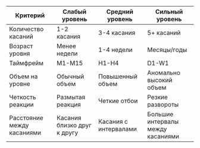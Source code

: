 
| Критерий                   | Слабый уровень              | Средний уровень       | Сильный уровень                   |
| -------------------------- | --------------------------- | --------------------- | --------------------------------- |
| Количество касаний         | 1-2 касания                 | 3-4 касания           | 5+ касаний                        |
| Возраст уровня             | Менее недели                | 1-4 недели            | Месяцы/годы                       |
| Таймфрейм                  | M1-M15                      | H1-H4                 | D1-W1                             |
| Объем на уровне            | Обычный объем               | Повышенный объем      | Аномально высокий объем           |
| Четкость реакции           | Размытая реакция            | Четкие отбои          | Резкие развороты                  |
| Расстояние между касаниями | Касания близко друг к другу | Касания с интервалами | Большие интервалы между касаниями |
